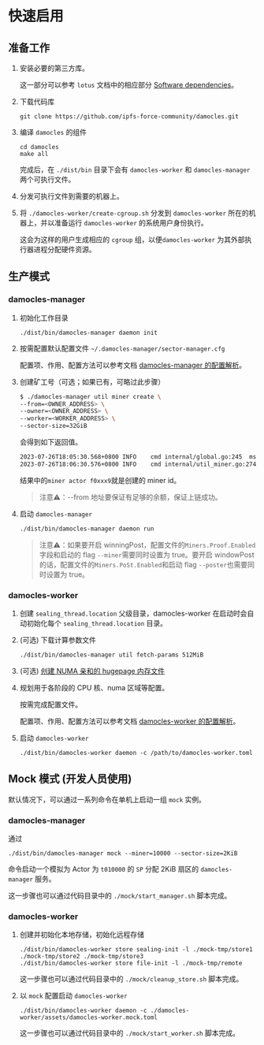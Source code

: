 # 快速启用

## 准备工作

1. 安装必要的第三方库。

   这一部分可以参考 `lotus` 文档中的相应部分 [Software dependencies](https://lotus.filecoin.io/lotus/install/linux/#software-dependencies)。

2. 下载代码库

   ```
   git clone https://github.com/ipfs-force-community/damocles.git
   ```

3. 编译 `damocles` 的组件

   ```
   cd damocles
   make all
   ```

   完成后，在 `./dist/bin` 目录下会有 `damocles-worker` 和 `damocles-manager` 两个可执行文件。

4. 分发可执行文件到需要的机器上。

5. 将 `./damocles-worker/create-cgroup.sh` 分发到 `damocles-worker` 所在的机器上，并以准备运行 `damocles-worker` 的系统用户身份执行。

   这会为这样的用户生成相应的 `cgroup` 组，以便`damocles-worker` 为其外部执行器进程分配硬件资源。

## 生产模式

### damocles-manager

1. 初始化工作目录

   ```
   ./dist/bin/damocles-manager daemon init
   ```

2. 按需配置默认配置文件 `~/.damocles-manager/sector-manager.cfg`

   配置项、作用、配置方法可以参考文档 [damocles-manager 的配置解析](./04.damocles-manager的配置解析.md)。 

3. 创建矿工号（可选；如果已有，可略过此步骤）

   ```bash
   $ ./damocles-manager util miner create \
   --from=<OWNER_ADDRESS> \
   --owner=<OWNER_ADDRESS> \
   --worker=<WORKER_ADDRESS> \
   --sector-size=32GiB
   ```

   会得到如下返回值。

   ```bash
   2023-07-26T18:05:30.568+0800	INFO	cmd	internal/global.go:245	msg state: FillMsg	{"size": "32GiB", "from": "f3slzp2qdxtw44l6decoutkzyc5l4hxxxxxxxxxxxxxxxxxxxxxa", "actor": "f018528", "owner": "f3slzp2qdxtw44l6decoutkzyc5l4hxxxxxxxxxxxxxxxxxxxxxa", "worker": "f3slzp2qdxtw44l6decoutkzyc5l4hxxxxxxxxxxxxxxxxxxxxxa", "mid": "bafy2bzaceb2amcob2z6hwggtgu6de4mjebvaviwr46ew2lh5lkcfmuyvqyvno"}
   2023-07-26T18:06:30.576+0800	INFO	cmd	internal/util_miner.go:274	miner actor: f0xxx9 (f2drcv6746m5ehwxxxxxy)	{"size": "32GiB", "from": "f3slzp2qdxtw44l6decoutkzyc5l4hxxxxxxxxxxxxxxxxxxxxxa", "actor": "f0xxx8", "owner": "f1slzp2qdxtw44l6decoutkzyc5l4hxxxxxxxxxxxxxxxxxxxxxa", "worker": "f3slzp2qdxtw44l6decoutkzyc5l4hxxxxxxxxxxxxxxxxxxxxxa"}
   ```

   结果中的`miner actor f0xxx9`就是创建的 miner id。


   > 注意⚠️：--from 地址要保证有足够的余额，保证上链成功。


4. 启动 `damocles-manager`

   ```bash
   ./dist/bin/damocles-manager daemon run
   ```
   
   > 注意⚠️：如果要开启 winningPost，配置文件的`Miners.Proof.Enabled`字段和启动的 flag `--miner`需要同时设置为 true。要开启 windowPost 的话，配置文件的`Miners.PoSt.Enabled`和启动 flag `--poster`也需要同时设置为 true。
   
### damocles-worker

1. 创建 `sealing_thread.location` 父级目录，damocles-worker 在启动时会自动初始化每个 `sealing_thread.location` 目录。

2. (可选) 下载计算参数文件

   ```bash
   ./dist/bin/damocles-manager util fetch-params 512MiB
   ```

3. (可选) [创建 NUMA 亲和的 hugepage 内存文件](./15.damocles-worker_PC1_HugeTLB_Pages_支持.md#damocles-worker-pc1-hugetlb-pages-%E6%94%AF%E6%8C%81) 

4. 规划用于各阶段的 CPU 核、numa 区域等配置。

   按需完成配置文件。

   配置项、作用、配置方法可以参考文档 [damocles-worker 的配置解析](./03.damocles-worker的配置解析.md)。

5. 启动 `damocles-worker`

   ```
   ./dist/bin/damocles-worker daemon -c /path/to/damocles-worker.toml
   ```

   
## Mock 模式 (开发人员使用)

默认情况下，可以通过一系列命令在单机上启动一组 `mock` 实例。

### damocles-manager

通过

```
./dist/bin/damocles-manager mock --miner=10000 --sector-size=2KiB
```

命令启动一个模拟为 Actor 为 `t010000`   的 `SP` 分配 2KiB 扇区的 `damocles-manager` 服务。

这一步骤也可以通过代码目录中的 `./mock/start_manager.sh` 脚本完成。

### damocles-worker

1. 创建并初始化本地存储，初始化远程存储

   ```
   ./dist/bin/damocles-worker store sealing-init -l ./mock-tmp/store1 ./mock-tmp/store2 ./mock-tmp/store3
   ./dist/bin/damocles-worker store file-init -l ./mock-tmp/remote
   ```

   这一步骤也可以通过代码目录中的 `./mock/cleanup_store.sh` 脚本完成。

2. 以 `mock` 配置启动 `damocles-worker`

   ```
   ./dist/bin/damocles-worker daemon -c ./damocles-worker/assets/damocles-worker.mock.toml
   ```

   这一步骤也可以通过代码目录中的 `./mock/start_worker.sh` 脚本完成。
